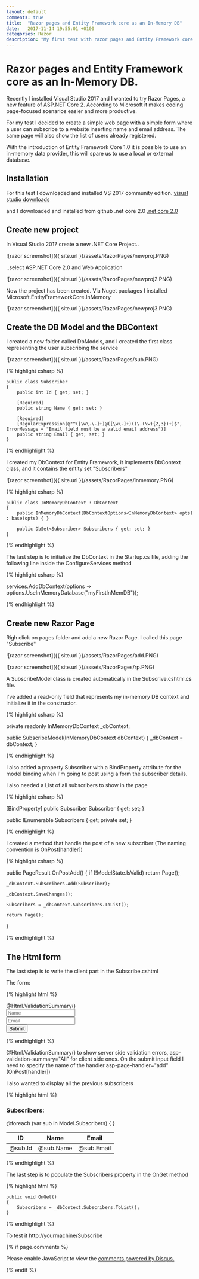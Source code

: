 ```yaml
---
layout: default
comments: true
title:  "Razor pages and Entity Framework core as an In-Memory DB"
date:   2017-11-14 19:55:01 +0100
categories: Razor
description: "My first test with razor pages and Entity Framework core as an In-Memory Database"
---
```

# [](#header-1) Razor pages and Entity Framework core as an In-Memory DB. 

Recently I installed Visual Studio 2017 and I wanted to try Razor Pages, a new feature of ASP.NET Core 2. According to Microsoft it makes coding page-focused scenarios easier and more productive. 

For my test I decided to create a simple web page with a simple form where a user can subscribe to a website inserting name and email address. The same page will also show the list of users already registered. 

With the introduction of Entity Framework Core 1.0 it is possible to use an in-memory data provider, this will spare us to use a local or external database.

## [](#header-3) Installation

For this test I downloaded and installed VS 2017 community edition. <a href="https://www.visualstudio.com/downloads/">visual studio downloads</a>

and I downloaded and installed from github .net core 2.0 <a href="https://github.com/dotnet/core/blob/master/release-notes/download-archives/2.0.0-download.md">.net core 2.0</a>

## [](#header-3) Create new project

In Visual Studio 2017 create a new .NET Core Project..

![razor screenshot]({{ site.url }}/assets/RazorPages/newproj.PNG)

..select ASP.NET Core 2.0 and Web Application 

![razor screenshot]({{ site.url }}/assets/RazorPages/newproj2.PNG)

Now the project has been created. Via Nuget packages I installed Microsoft.EntityFrameworkCore.InMemory

![razor screenshot]({{ site.url }}/assets/RazorPages/newproj3.PNG)

## [](#header-3) Create the DB Model and the DBContext

I created a new folder called DbModels, and I created the first class representing the user subscribing the service

![razor screenshot]({{ site.url }}/assets/RazorPages/sub.PNG)

{% highlight csharp %}

    public class Subscriber
    {
        public int Id { get; set; }

        [Required]
        public string Name { get; set; }

        [Required]
        [RegularExpression(@"^([\w\.\-]+)@([\w\-]+)((\.(\w){2,3})+)$", ErrorMessage = "Email field must be a valid email address")]
        public string Email { get; set; }
    }

{% endhighlight %}

I created my DbContext for Entity Framework, it implements DbContext class, and it contains the entity set "Subscribers"

![razor screenshot]({{ site.url }}/assets/RazorPages/inmemory.PNG)

{% highlight csharp %}

    public class InMemoryDbContext : DbContext
    {
        public InMemoryDbContext(DbContextOptions<InMemoryDbContext> opts) : base(opts) { }

        public DbSet<Subscriber> Subscribers { get; set; }
    }

{% endhighlight %}

The last step is to initialize the DbContext in the Startup.cs file, adding the following line inside the ConfigureServices method

{% highlight csharp %}

services.AddDbContext<InMemoryDbContext>(options => options.UseInMemoryDatabase("myFirstInMemDB"));

{% endhighlight %}

## [](#header-3) Create new Razor Page

Righ click on pages folder and add a new Razor Page. I called this page "Subscribe"

![razor screenshot]({{ site.url }}/assets/RazorPages/add.PNG)

![razor screenshot]({{ site.url }}/assets/RazorPages/rp.PNG)

A SubscribeModel class is created automatically in the Subscrive.cshtml.cs file.

I've added a read-only field that represents my in-memory DB context and initialize it in the constructor.

{% highlight csharp %} 

private readonly InMemoryDbContext _dbContext;

public SubscribeModel(InMemoryDbContext dbContext)
{
    _dbContext = dbContext;
}

{% endhighlight %}

I also added a property Subscriber with a BindProperty attribute for the model binding when I'm going to post using a form the subscriber details. 

I also needed a List of all subscribers to show in the page 

{% highlight csharp %} 

[BindProperty]
public Subscriber Subscriber { get; set; }

public IEnumerable<Subscriber> Subscribers { get; private set; } 

{% endhighlight %}

I created a method that handle the post of a new subscriber (The naming convention is OnPost[handler])

{% highlight csharp %} 

public PageResult OnPostAdd()
{
    if (!ModelState.IsValid)
        return Page();

    _dbContext.Subscribers.Add(Subscriber);

    _dbContext.SaveChanges();

    Subscribers = _dbContext.Subscribers.ToList();

    return Page();
}

{% endhighlight %}

## [](#header-3) The Html form

The last step is to write the client part in the Subscribe.cshtml

The form:

{% highlight html %} 

<div class="alert-danger">@Html.ValidationSummary()</div>
<form method="post">
	<div asp-validation-summary="All" class="alert-danger"></div>
	<input asp-for="Subscriber.Name" placeholder="Name" /><br />
	<input asp-for="Subscriber.Email" placeholder="Email" /><br />
	<input type="submit" asp-page-handler="add" value="Submit" />
</form>

{% endhighlight %}

@Html.ValidationSummary() to show server side validation errors, asp-validation-summary="All" for client side ones. On the submit input field I need to specify the name of the handler asp-page-handler="add" (OnPost[handler])

I also wanted to display all the previous subscribers

{% highlight html %} 

<h3>Subscribers:</h3>
<table class="table">
	<thead>
		<tr>
			<th>ID</th>
			<th>Name</th>
			<th>Email</th>
		</tr>
	</thead>
	<tbody>
		@foreach (var sub in Model.Subscribers)
		{
			<tr>
				<td>@sub.Id</td>
				<td>@sub.Name</td>
				<td>@sub.Email</td>
			</tr>
		}
	</tbody>
</table>

{% endhighlight %}

The last step is to populate the Subscribers property in the OnGet method

{% highlight html %} 

    public void OnGet()
    {
        Subscribers = _dbContext.Subscribers.ToList();
    }
		
{% endhighlight %}	

To test it http://yourmachine/Subscribe

{% if page.comments %}

<div id="disqus_thread"></div>
<script>

/**
*  RECOMMENDED CONFIGURATION VARIABLES: EDIT AND UNCOMMENT THE SECTION BELOW TO INSERT DYNAMIC VALUES FROM YOUR PLATFORM OR CMS.
*  LEARN WHY DEFINING THESE VARIABLES IS IMPORTANT: https://disqus.com/admin/universalcode/#configuration-variables*/

var disqus_config = function () {
this.page.url = 'https://maciti.github.io/razor/2017/11/14/My-First-Test-With-Razor-Pages-Entity-Framework-Core.html';  // Replace PAGE_URL with your page's canonical URL variable
this.page.identifier = '2017-11-14-My-First-Test-With-Razor-Pages-Entity-Framework-Core'; // Replace PAGE_IDENTIFIER with your page's unique identifier variable
};

(function() { // DON'T EDIT BELOW THIS LINE
var d = document, s = d.createElement('script');
s.src = 'https://maciti-github-io.disqus.com/embed.js';
s.setAttribute('data-timestamp', +new Date());
(d.head || d.body).appendChild(s);
})();
</script>
<noscript>Please enable JavaScript to view the <a href="https://disqus.com/?ref_noscript">comments powered by Disqus.</a></noscript>
  
{% endif %}
